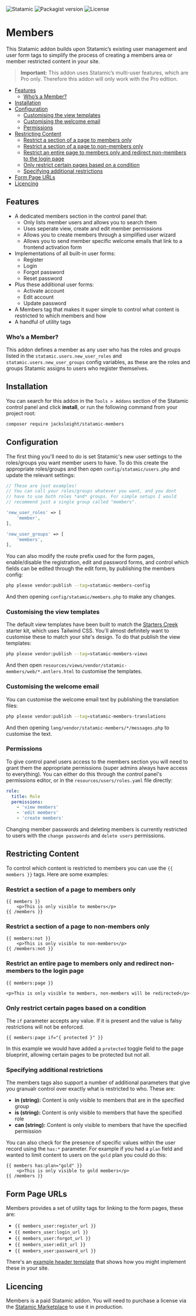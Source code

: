 <!-- statamic:hide -->

![Statamic](https://flat.badgen.net/badge/Statamic/3.2+/FF269E)
![Packagist version](https://flat.badgen.net/packagist/v/jacksleight/statamic-members)
![License](https://flat.badgen.net/github/license/jacksleight/statamic-members)

# Members 

<!-- /statamic:hide -->

This Statamic addon builds upon Statamic’s existing user management and user form tags to simplify the process of creating a members area or member restricted content in your site.

> **Important:** This addon uses Statamic’s multi-user features, which are Pro only. Therefore this addon will only work with the Pro edition.

- [Features](#features)
  * [Who’s a Member?](#who-s-a-member-)
- [Installation](#installation)
- [Configuration](#configuration)
  * [Customising the view templates](#customising-the-view-templates)
  * [Customising the welcome email](#customising-the-welcome-email)
  * [Permissions](#permissions)
- [Restricting Content](#restricting-content)
  * [Restrict a section of a page to members only](#restrict-a-section-of-a-page-to-members-only)
  * [Restrict a section of a page to non-members only](#restrict-a-section-of-a-page-to-non-members-only)
  * [Restrict an entire page to members only and redirect non-members to the login page](#restrict-an-entire-page-to-members-only-and-redirect-non-members-to-the-login-page)
  * [Only restrict certain pages based on a condition](#only-restrict-certain-pages-based-on-a-condition)
  * [Specifying additional restrictions](#specifying-additional-restrictions)
- [Form Page URLs](#form-page-urls)
- [Licencing](#licencing)

## Features

* A dedicated members section in the control panel that:
	* Only lists member users and allows you to search them
	* Uses seperate view, create and edit member permissions
	* Allows you to create members through a simplified user wizard
	* Allows you to send member specific welcome emails that link to a frontend activation form
* Implementations of all built-in user forms:
	* Register
	* Login
	* Forgot password
	* Reset password
* Plus these additional user forms:
	* Activate account
	* Edit account
	* Update password
* A Members tag that makes it super simple to control what content is restricted to which members and how
* A handful of utility tags

### Who’s a Member?

This addon defines a member as any user who has the roles and groups listed in the `statamic.users.new_user_roles` and `statamic.users.new_user_groups` config variables, as these are the roles and groups Statamic assigns to users who register themselves.

## Installation

You can search for this addon in the `Tools > Addons` section of the Statamic control panel and click **install**, or run the following command from your project root:

```bash
composer require jacksleight/statamic-members
```

## Configuration

The first thing you'll need to do is set Statamic's new user settings to the roles/groups you want member users to have. To do this create the appropriate roles/groups and then open `config/statamic/users.php` and update the relevant settings:

```php
// These are just examples!
// You can call your roles/groups whatever you want, and you dont
// have to use both roles *and* groups. For simple setups I would
// recommend just a single group called "members".

'new_user_roles' => [
    'member',
],

'new_user_groups' => [
    'members',
],
```

You can also modify the route prefix used for the form pages, enable/disable the registration, edit and password forms, and control which fields can be edited through the edit form, by publishing the members config:

```bash
php please vendor:publish --tag=statamic-members-config
```

And then opening `config/statamic/members.php` to make any changes.

### Customising the view templates

The default view templates have been built to match the [Starters Creek](https://statamic.com/starter-kits/statamic/starters-creek) starter kit, which uses Tailwind CSS. You'll almost definitely want to customise these to match your site's design. To do that publish the view templates:

```bash
php please vendor:publish --tag=statamic-members-views
```

And then open `resources/views/vendor/statamic-members/web/*.antlers.html` to customise the templates.

### Customising the welcome email

You can customise the welcome email text by publishing the translation files:

```bash
php please vendor:publish --tag=statamic-members-translations
```

And then opening `lang/vendor/statamic-members/*/messages.php` to customise the text.

### Permissions

To give control panel users access to the members section you will need to grant them the appropriate permissions (super admins always have access to everything). You can either do this through the control panel's permissions editor, or in the `resources/users/roles.yaml` file directly:

```yaml
role:
  title: Role
  permissions:
    - 'view members'
    - 'edit members'
    - 'create members'
```

Changing member passwords and deleting members is currently restricted to users with the `change passwords` and `delete users` permissions.

## Restricting Content

To control which content is restricted to members you can use the `{{ members }}` tags. Here are some examples:

### Restrict a section of a page to members only

```antlers
{{ members }}
    <p>This is only visible to members</p>
{{ /members }}
```

### Restrict a section of a page to non-members only

```antlers
{{ members:not }}
    <p>This is only visible to non-members</p>
{{ /members:not }}
```

### Restrict an entire page to members only and redirect non-members to the login page

```antlers
{{ members:page }}

<p>This is only visible to members, non-members will be redirected</p>
```

### Only restrict certain pages based on a condition

The `if` parameter accepts any value. If it is present and the value is falsy restrictions will not be enforced. 

```antlers
{{ members:page if="{ protected }" }}
```

In this example we would have added a `protected` toggle field to the page blueprint, allowing certain pages to be protected but not all.

### Specifying additional restrictions

The members tags also support a number of additional parameters that give you granualr control over exactly what is restricted to who. These are:

* **in (string):** Content is only visible to members that are in the specified group 
* **is (string):** Content is only visible to members that have the specified role 
* **can (string):** Content is only visible to members that have the specified permission 

You can also check for the presence of specific values within the user record using the `has:*` parameter. For example if you had a `plan` field and wanted to limit content to users on the `gold` plan you could do this:

```antlers
{{ members has:plan="gold" }}
    <p>This is only visible to gold members</p>
{{ /members }}
```

## Form Page URLs

Members provides a set of utility tags for linking to the form pages, these are:

* `{{ members_user:register_url }}`
* `{{ members_user:login_url }}`
* `{{ members_user:forgot_url }}`
* `{{ members_user:edit_url }}`
* `{{ members_user:password_url }}`

There's an [example header template](examples/_header.antlers.html) that shows how you might implement these in your site.

<!-- statamic:hide -->

## Licencing

Members is a paid Statamic addon. You will need to purchase a license via the [Statamic Marketplace](https://statamic.com/addons/jacksleight/members) to use it in production.

<!-- /statamic:hide -->